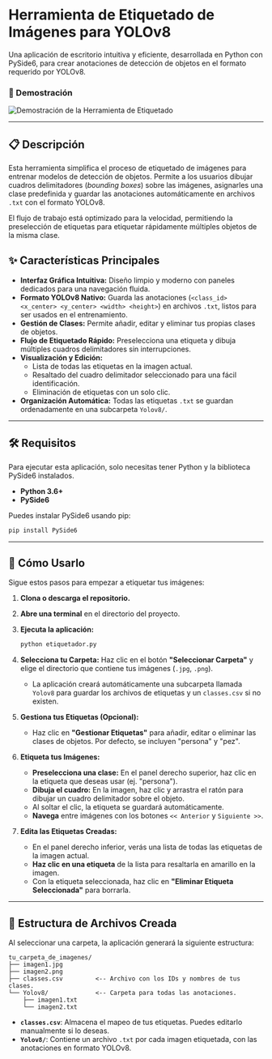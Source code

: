 # Herramienta de Etiquetado de Imágenes para YOLOv8

Una aplicación de escritorio intuitiva y eficiente, desarrollada en Python con PySide6, para crear anotaciones de detección de objetos en el formato requerido por YOLOv8.

### 🎥 Demostración

![Demostración de la Herramienta de Etiquetado](https://github.com/viccorari/Data-Labeling-Software/blob/main/software%20de%20etiquetado.gif)

---

## 📋 Descripción

Esta herramienta simplifica el proceso de etiquetado de imágenes para entrenar modelos de detección de objetos. Permite a los usuarios dibujar cuadros delimitadores (*bounding boxes*) sobre las imágenes, asignarles una clase predefinida y guardar las anotaciones automáticamente en archivos `.txt` con el formato YOLOv8.

El flujo de trabajo está optimizado para la velocidad, permitiendo la preselección de etiquetas para etiquetar rápidamente múltiples objetos de la misma clase.

## ✨ Características Principales

* **Interfaz Gráfica Intuitiva:** Diseño limpio y moderno con paneles dedicados para una navegación fluida.
* **Formato YOLOv8 Nativo:** Guarda las anotaciones (`<class_id> <x_center> <y_center> <width> <height>`) en archivos `.txt`, listos para ser usados en el entrenamiento.
* **Gestión de Clases:** Permite añadir, editar y eliminar tus propias clases de objetos.
* **Flujo de Etiquetado Rápido:** Preselecciona una etiqueta y dibuja múltiples cuadros delimitadores sin interrupciones.
* **Visualización y Edición:**
    * Lista de todas las etiquetas en la imagen actual.
    * Resaltado del cuadro delimitador seleccionado para una fácil identificación.
    * Eliminación de etiquetas con un solo clic.
* **Organización Automática:** Todas las etiquetas `.txt` se guardan ordenadamente en una subcarpeta `Yolov8/`.

---

## 🛠️ Requisitos

Para ejecutar esta aplicación, solo necesitas tener Python y la biblioteca PySide6 instalados.

* **Python 3.6+**
* **PySide6**

Puedes instalar PySide6 usando pip:
```bash
pip install PySide6
```

---

## 🚀 Cómo Usarlo

Sigue estos pasos para empezar a etiquetar tus imágenes:

1.  **Clona o descarga el repositorio.**
2.  **Abre una terminal** en el directorio del proyecto.
3.  **Ejecuta la aplicación:**
    ```bash
    python etiquetador.py
    ```
4.  **Selecciona tu Carpeta:** Haz clic en el botón **"Seleccionar Carpeta"** y elige el directorio que contiene tus imágenes (`.jpg`, `.png`).
    * La aplicación creará automáticamente una subcarpeta llamada `Yolov8` para guardar los archivos de etiquetas y un `classes.csv` si no existen.

5.  **Gestiona tus Etiquetas (Opcional):**
    * Haz clic en **"Gestionar Etiquetas"** para añadir, editar o eliminar las clases de objetos. Por defecto, se incluyen "persona" y "pez".

6.  **Etiqueta tus Imágenes:**
    * **Preselecciona una clase:** En el panel derecho superior, haz clic en la etiqueta que deseas usar (ej. "persona").
    * **Dibuja el cuadro:** En la imagen, haz clic y arrastra el ratón para dibujar un cuadro delimitador sobre el objeto.
    * Al soltar el clic, la etiqueta se guardará automáticamente.
    * **Navega** entre imágenes con los botones `<< Anterior` y `Siguiente >>`.

7.  **Edita las Etiquetas Creadas:**
    * En el panel derecho inferior, verás una lista de todas las etiquetas de la imagen actual.
    * **Haz clic en una etiqueta** de la lista para resaltarla en amarillo en la imagen.
    * Con la etiqueta seleccionada, haz clic en **"Eliminar Etiqueta Seleccionada"** para borrarla.

---

## 📁 Estructura de Archivos Creada

Al seleccionar una carpeta, la aplicación generará la siguiente estructura:

```
tu_carpeta_de_imagenes/
├── imagen1.jpg
├── imagen2.png
├── classes.csv         <-- Archivo con los IDs y nombres de tus clases.
└── Yolov8/             <-- Carpeta para todas las anotaciones.
    ├── imagen1.txt
    └── imagen2.txt
```

* **`classes.csv`**: Almacena el mapeo de tus etiquetas. Puedes editarlo manualmente si lo deseas.
* **`Yolov8/`**: Contiene un archivo `.txt` por cada imagen etiquetada, con las anotaciones en formato YOLOv8.

